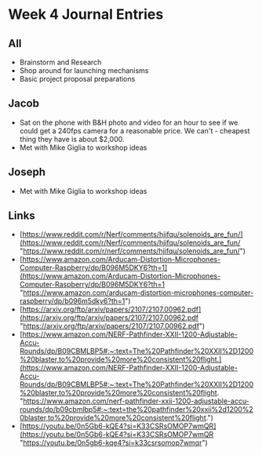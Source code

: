 # Week 4 Journal Entries

## All

* Brainstorm and Research
* Shop around for launching mechanisms
* Basic project proposal preparations

## Jacob

- Sat on the phone with B&H photo and video for an hour to see if we could get a 240fps camera for a reasonable price. We can't - cheapest thing they have is about $2,000.
- Met with Mike Giglia to workshop ideas

## Joseph

- Met with Mike Giglia to workshop ideas

## Links

- [https://www.reddit.com/r/Nerf/comments/hjifqu/solenoids_are_fun/](https://www.reddit.com/r/Nerf/comments/hjifqu/solenoids_are_fun/ "https://www.reddit.com/r/nerf/comments/hjifqu/solenoids_are_fun/")
- [https://www.amazon.com/Arducam-Distortion-Microphones-Computer-Raspberry/dp/B096M5DKY6?th=1](https://www.amazon.com/Arducam-Distortion-Microphones-Computer-Raspberry/dp/B096M5DKY6?th=1 "https://www.amazon.com/arducam-distortion-microphones-computer-raspberry/dp/b096m5dky6?th=1")
- [https://arxiv.org/ftp/arxiv/papers/2107/2107.00962.pdf](https://arxiv.org/ftp/arxiv/papers/2107/2107.00962.pdf "https://arxiv.org/ftp/arxiv/papers/2107/2107.00962.pdf")
- [https://www.amazon.com/NERF-Pathfinder-XXII-1200-Adjustable-Accu-Rounds/dp/B09CBMLBP5#:~:text=The%20Pathfinder%20XXII%2D1200%20blaster,to%20provide%20more%20consistent%20flight.](https://www.amazon.com/NERF-Pathfinder-XXII-1200-Adjustable-Accu-Rounds/dp/B09CBMLBP5#:~:text=The%20Pathfinder%20XXII%2D1200%20blaster,to%20provide%20more%20consistent%20flight. "https://www.amazon.com/nerf-pathfinder-xxii-1200-adjustable-accu-rounds/dp/b09cbmlbp5#:~:text=the%20pathfinder%20xxii%2d1200%20blaster,to%20provide%20more%20consistent%20flight.")
- [https://youtu.be/0n5Gb6-kQE4?si=K33CSRsOMOP7wmQR](https://youtu.be/0n5Gb6-kQE4?si=K33CSRsOMOP7wmQR "https://youtu.be/0n5gb6-kqe4?si=k33csrsomop7wmqr")
